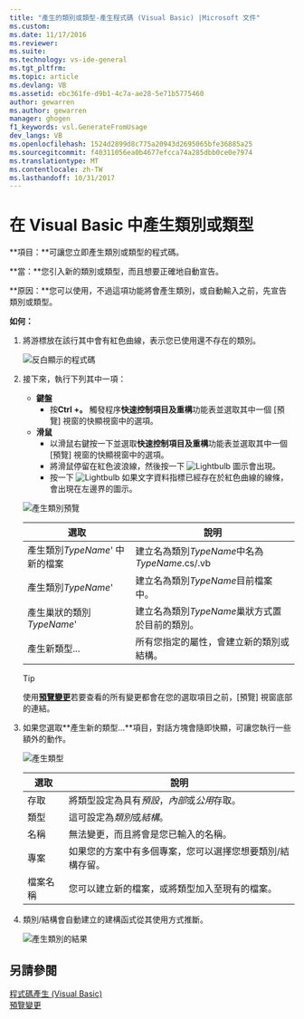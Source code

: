 ```yaml
---
title: "產生的類別或類型-產生程式碼 (Visual Basic) |Microsoft 文件"
ms.custom: 
ms.date: 11/17/2016
ms.reviewer: 
ms.suite: 
ms.technology: vs-ide-general
ms.tgt_pltfrm: 
ms.topic: article
ms.devlang: VB
ms.assetid: ebc361fe-d9b1-4c7a-ae28-5e71b5775460
author: gewarren
ms.author: gewarren
manager: ghogen
f1_keywords: vsl.GenerateFromUsage
dev_langs: VB
ms.openlocfilehash: 1524d2899d8c775a20943d2695065bfe36885a25
ms.sourcegitcommit: f40311056ea0b4677efcca74a285dbb0ce0e7974
ms.translationtype: MT
ms.contentlocale: zh-TW
ms.lasthandoff: 10/31/2017
---
```

# <a name="generate-a-class-or-type-in-visual-basic"></a>在 Visual Basic 中產生類別或類型
**項目：**可讓您立即產生類別或類型的程式碼。 

**當：**您引入新的類別或類型，而且想要正確地自動宣告。  

**原因：**您可以使用，不過這項功能將會產生類別，或自動輸入之前，先宣告類別或類型。 

**如何：**

1. 將游標放在該行其中會有紅色曲線，表示您已使用還不存在的類別。

   ![反白顯示的程式碼](media/class_highlight.png)

1. 接下來，執行下列其中一項：
   * **鍵盤**
     * 按**Ctrl +。** 觸發程序**快速控制項目及重構**功能表並選取其中一個 [預覽] 視窗的快顯視窗中的選項。
   * **滑鼠**
     * 以滑鼠右鍵按一下並選取**快速控制項目及重構**功能表並選取其中一個 [預覽] 視窗的快顯視窗中的選項。
     * 將滑鼠停留在紅色波浪線，然後按一下 ![Lightbulb](media/bulb.png) 圖示會出現。
     * 按一下 ![Lightbulb](media/bulb.png) 如果文字資料指標已經存在於紅色曲線的線條，會出現在左邊界的圖示。

   ![產生類別預覽](media/class_preview.png)

   選取 | 說明
   --- | ---
   產生類別*TypeName*' 中新的檔案 | 建立名為類別*TypeName*中名為*TypeName*.cs/.vb
   產生類別*TypeName*' | 建立名為類別*TypeName*目前檔案中。
   產生巢狀的類別*TypeName*' | 建立名為類別*TypeName*巢狀方式置於目前的類別。
   產生新類型... | 所有您指定的屬性，會建立新的類別或結構。

   >[!TIP]
   >使用[**預覽變更**](../../ide/preview-changes.md)若要查看的所有變更都會在您的選取項目之前，[預覽] 視窗底部的連結。

1. 如果您選取**產生新的類型...**項目，對話方塊會隨即快顯，可讓您執行一些額外的動作。

   ![產生類型](media/class_newtype.png)

   選取 | 說明
   --- | ---
   存取 | 將類型設定為具有*預設*，*內部*或*公用*存取。
   類型 | 這可設定為*類別*或*結構*。
   名稱 | 無法變更，而且將會是您已輸入的名稱。
   專案 | 如果您的方案中有多個專案，您可以選擇您想要類別/結構存留。
   檔案名稱 | 您可以建立新的檔案，或將類型加入至現有的檔案。

1. 類別/結構會自動建立的建構函式從其使用方式推斷。

   ![產生類別的結果](media/class_result.png)

## <a name="see-also"></a>另請參閱  
[程式碼產生 (Visual Basic)](../code-generation-vb.md)  
[預覽變更](../../ide/preview-changes.md)